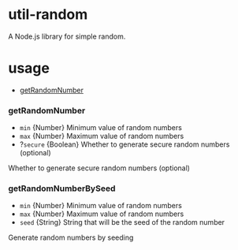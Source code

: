 # util-random
A Node.js library for simple random.
# usage
- [getRandomNumber](#getRandomNumber)

### getRandomNumber
- `min` {Number} Minimum value of random numbers
- `max` {Number} Maximum value of random numbers
- ?`secure` {Boolean} Whether to generate secure random numbers (optional)

Whether to generate secure random numbers (optional)

### getRandomNumberBySeed
- `min` {Number} Minimum value of random numbers
- `max` {Number} Maximum value of random numbers
- `seed` {String} String that will be the seed of the random number

Generate random numbers by seeding
